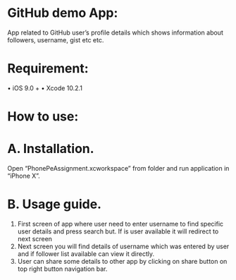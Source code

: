 # GitHub demo App:
App related to GitHub user’s profile details which shows information about followers, username, gist etc etc.
# Requirement:
• iOS 9.0 +
• Xcode 10.2.1
# How to use: 
# A. Installation.
Open “PhonePeAssignment.xcworkspace” from folder and run application in “iPhone X”.
# B. Usage guide.
1. First screen of app where user need to enter username to find specific user details and press search but. If is user available it will redirect to next screen
2. Next screen you will find details of username which was entered by user and if follower list available can view it directly.
3. User can share some details to other app by clicking on share button on top right button navigation bar.
 
